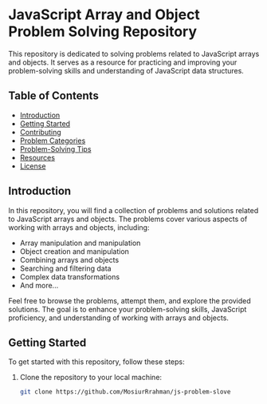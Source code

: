 # JavaScript Array and Object Problem Solving Repository

This repository is dedicated to solving problems related to JavaScript arrays and objects. It serves as a resource for practicing and improving your problem-solving skills and understanding of JavaScript data structures.

## Table of Contents

- [Introduction](#introduction)
- [Getting Started](#getting-started)
- [Contributing](#contributing)
- [Problem Categories](#problem-categories)
- [Problem-Solving Tips](#problem-solving-tips)
- [Resources](#resources)
- [License](#license)

## Introduction

In this repository, you will find a collection of problems and solutions related to JavaScript arrays and objects. The problems cover various aspects of working with arrays and objects, including:

- Array manipulation and manipulation
- Object creation and manipulation
- Combining arrays and objects
- Searching and filtering data
- Complex data transformations
- And more...

Feel free to browse the problems, attempt them, and explore the provided solutions. The goal is to enhance your problem-solving skills, JavaScript proficiency, and understanding of working with arrays and objects.

## Getting Started

To get started with this repository, follow these steps:

1. Clone the repository to your local machine:

   ```bash
   git clone https://github.com/MosiurRrahman/js-problem-slove
